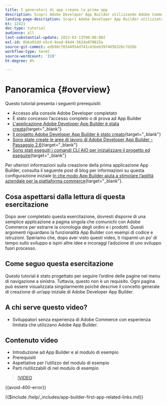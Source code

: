 ```yaml
---
title: I generatori di app creano la prima app
description: Scopri Adobe Developer App Builder utilizzando Adobe Commerce e crea la tua prima app.
landing-page-description: Scopri Adobe Developer App Builder utilizzato con Adobe Commerce e come creare la tua prima app.
kt: 12421
doc-type: tutorial
audience: all
last-substantial-update: 2023-03-13T00:00:00Z
exl-id: 0b6a91dd-e5c4-4ead-84d4-362de070815e
source-git-commit: edb98cf6544954d741c43beb39f4056326c7d26b
workflow-type: tm+mt
source-wordcount: '319'
ht-degree: 0%

---
```


# Panoramica {#overview}

Questo tutorial presenta i seguenti prerequisiti:

* Accesso alla console Adobe Developer completato
* È stato concesso l’accesso completo o di prova ad App Builder
* [L&#39;applicazione Adobe Developer App Builder è stata creata](https://developer.adobe.com/app-builder/docs/getting_started/first_app/){target="_blank"}
* [Il progetto Adobe Developer App Builder è stato creato](https://developer.adobe.com/console){target="_blank"}
* [Sono state create le aree di lavoro di Adobe Developer App Builder - Passaggio 2.6](https://developer.adobe.com/app-builder/docs/getting_started/first_app/#2-creating-a-new-project-on-developer-console){target="_blank"}
* [Sono stati eseguiti i comandi CLI AIO per inizializzare il progetto ed eseguire](https://developer.adobe.com/runtime){target="_blank"}

Per ulteriori informazioni sulla creazione della prima applicazione App Builder, consulta il seguente post di blog per informazioni su questa configurazione iniziale [In che modo App Builder aiuta a stimolare l’agilità aziendale per la piattaforma commerce](https://business.adobe.com/blog/how-to/how-app-builder-helps-you-implement-a-composable-commerce-strategy){target="_blank"}.

## Cosa aspettarsi dalla lettura di questa esercitazione

Dopo aver completato questa esercitazione, dovresti disporre di una semplice applicazione a pagina singola che comunichi con Adobe Commerce per estrarre la cronologia degli ordini e i prodotti. Questi argomenti riguardano la funzionalità App Builder con esempi di codice e istruzioni. Speriamo che, dopo aver visto questi video, ti risparmi un po’ di tempo sullo sviluppo e ispiri altre idee e incoraggi l’adozione di uno sviluppo fuori processo.

## Come seguo questa esercitazione

Questo tutorial è stato progettato per seguire l’ordine delle pagine nel menu di navigazione a sinistra. Tuttavia, questo non è un requisito. Ogni pagina può essere visualizzata singolarmente poiché descrive il concetto generale di creazione di un’app iniziale di Adobe Developer App Builder.

## A chi serve questo video?

* Sviluppatori senza esperienza di Adobe Commerce con esperienza limitata che utilizzano Adobe App Builder.

## Contenuto video

* Introduzione ad App Builder e al modulo di esempio
* Prerequisiti
* Aspettative per l’utilizzo del modulo di esempio
* Parti riutilizzabili di nel modulo di esempio

>[!VIDEO](https://video.tv.adobe.com/v/3416740?quality=12&learn=on)

{{avoid-400-error}}

{{$include /help/_includes/app-builder-first-app-related-links.md}}
